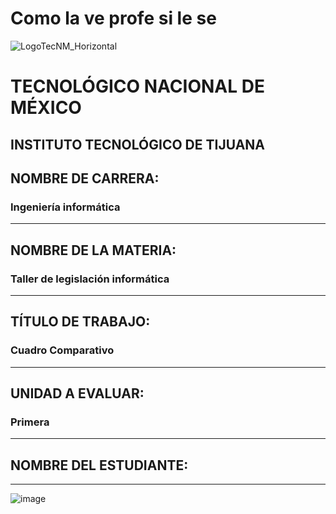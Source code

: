 # Como la ve profe si le se
![LogoTecNM_Horizontal](https://user-images.githubusercontent.com/101742408/160739752-3ab4ba83-01d7-49b6-9ede-3ab2478f0696.svg)
# **TECNOLÓGICO NACIONAL DE MÉXICO**
##            INSTITUTO TECNOLÓGICO DE TIJUANA 
## NOMBRE DE CARRERA: 
### Ingeniería informática
---
## NOMBRE DE LA MATERIA: 
### Taller de legislación informática
---
## TÍTULO DE TRABAJO: 
### Cuadro Comparativo
---
## UNIDAD A EVALUAR: 
### Primera
---
## NOMBRE DEL ESTUDIANTE: 
---
![image](https://user-images.githubusercontent.com/101742408/160739968-aad8bce6-a634-492b-9ae5-01b657f46850.png)

